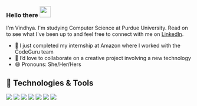 ### Hello there <img src="https://raw.githubusercontent.com/MartinHeinz/MartinHeinz/master/wave.gif" width="30px">

I'm Vindhya. I'm studying Computer Science at Purdue University. Read on to see what I've been up to and feel free to connect with me on [LinkedIn][1].

<!-- - 🔭 I’m building a React/Firebase web app for Rose Hacks 2021 -->
- 🌱 I just completed my internship at Amazon where I worked with the CodeGuru team
- 👯 I’d love to collaborate on a creative project involving a new technology
- 😄 Pronouns: She/Her/Hers

## 🔧 Technologies & Tools
![](https://img.shields.io/badge/OS-Linux-informational?style=flat&logo=linux&logoColor=white&color=2bbc8a)
![](https://img.shields.io/badge/Editor-IntelliJ_IDEA-informational?style=flat&logo=intellij-idea&logoColor=white&color=2bbc8a)
![](https://img.shields.io/badge/Code-Python-informational?style=flat&logo=python&logoColor=white&color=2bbc8a)
![](https://img.shields.io/badge/Code-C-informational?style=flat&logo=c&logoColor=white&color=2bbc8a)
![](https://img.shields.io/badge/Code-C++-informational?style=flat&logo=c&logoColor=white&color=2bbc8a)
![](https://img.shields.io/badge/Code-Java-informational?style=flat&logo=java&logoColor=white&color=2bbc8a)
![](https://img.shields.io/badge/Shell-Bash-informational?style=flat&logo=gnu-bash&logoColor=white&color=2bbc8a)

<!-- links to social media accounts -->
[1]: https://www.linkedin.com/in/vindhya-banda/
